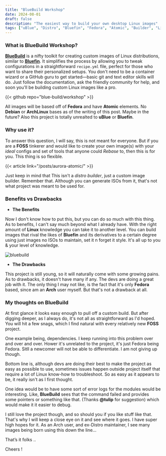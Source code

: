 ```yaml
---
title: "BlueBuild Workshop"
date: 2024-08-01
draft: false
description: "The easiest way to build your own desktop Linux images"
tags: ["uBlue", "Distro", "Bluefin", "Fedora", "Atomic", "Builder", "Linux"]
---
```

### What is BlueBuild Workshop?

[**BlueBuild**](https://blue-build.org/) is a nifty toolkit for creating custom images of Linux distributions, similar to [**Bluefin**](https://projectbluefin.io). It simplifies the process by allowing you to tweak configurations in a straightforward `recipe.yml` file, perfect for those who want to share their personalized setups. You don't need to be a container wizard or a GitHub guru to get started—basic git and text editor skills will do. Just follow the documentation, ask the friendly community for help, and soon you'll be building custom Linux images like a pro.

{{< github repo="blue-build/workshop" >}}

All images will be based off of **Fedora** and have **Atomic** elements. No **Debian** or **ArchLinux** bases as of the writing of this post. Maybe in the future? Also this project is totally unrealted to **uBlue** or **Bluefin**.

### Why use it?

To answer this question, I will say, this is not meant for everyone. But if you are a **FOSS** tinkerer and would like to create your own image(s) with your *ideal* configs and set of tools that anyone could *Rebase* to, then this is for you. This thing is so flexible.

{{< article link="/posts/aurora-atomic/" >}}

Just keep in mind that This isn't a *distro builder*, just a custom image builder. Remember that. Although you can generate ISOs from it, that's not what project was meant to be used for.

### Benefits vs Drawbacks

- **The Benefits**

Now I don't know how to put this, but you can do so much with this thing. As to benefits, I can't say much beyond what I already have. With the right amount of **Linux** knowledge you can take it to another level. You can build images that rival the likes of **Bluefin** and its derivatives to a certain degree using just images no ISOs to maintain, set it n forget it style. It's all up to you & your level of knowledge.

![bluebuild](https://i.imgur.com/4Vs4Yoq.png)

- **The Drawbacks**

This project is still young, so it will naturally come with some growing pains. As to drawbacks, it doesn't have many if any. The devs are doing a great job with it. The only thing I may not like, is the fact that it's only **Fedora** based, since am an **Arch** user myself. But that's not a drawback at all.

### My thoughts on BlueBuild

At first glance it looks easy enough to pull off a custom build. But after digging deeper, as I always do, it's not all as straightforward as I'd hoped. You will hit a few snags, which I find natural with every relatively new **FOSS** project.

One example being, dependencies. I keep running into this problem over and over and over. Hower it's unrelated to the project, it's just Fedora being Fedora. Sitll a newcomer will not be able to differentiate. I am not giving up though.

Bottom line is, although devs are doing their best to make the project as easy as possible to use, sometimes issues happen outside project itself that require a lot of Linux know-how to troubleshoot. So as easy as it appears to be, it really isn't as I first thought.

One idea would be to have some sort of error logs for the modules would be interesting. Like, **BlueBuild** sees that the command failed and provides some pointers or something like that. (Thanks **@tulip** for suggestion) which would make it it easier to debug.

I still love the project though, and so should you if you like stuff like that. That's why I will keep a close eye on it and see where it goes. I have super high hopes for it. As an Arch user, and ex-Distro maintainer, I see many images being born using this down the line...

That’s it folks ..

Cheers !
